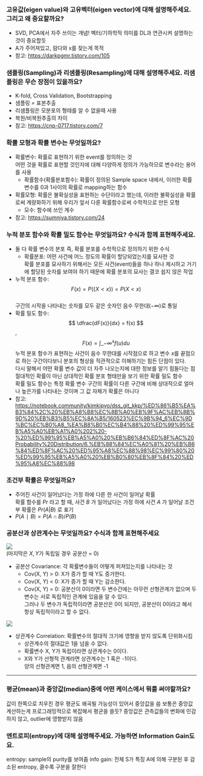 ### 고유값(eigen value)와 고유벡터(eigen vector)에 대해 설명해주세요. 그리고 왜 중요할까요?

- SVD, PCA에서 자주 쓰이는 개념! 벡터/기하학적 의미를 DL과 연관시켜 설명하는 것이 중요할듯
- A가 주어져있고, 람다와 x를 찾는게 목적
- 참고: https://darkpgmr.tistory.com/105

### 샘플링(Sampling)과 리샘플링(Resampling)에 대해 설명해주세요. 리샘플링은 무슨 장점이 있을까요?

- K-fold, Cross Validation, Bootstrapping
- 샘플링 = 표본추출
- 리샘플링은 모분포의 형태를 알 수 없을때 사용
- 복원/비복원추출의 차이
- 참고: https://cnp-0717.tistory.com/7

### 확률 모형과 확률 변수는 무엇일까요?

- 확률변수: 확률로 표현하기 위한 event를 정의하는 것  
  어떤 것을 확률로 표현할 것인지에 대해 다양하게 정의가 가능하므로 변수라는 용어를 사용
  - 확률함수(확률분포함수): 확률이 정의된 Sample space 내에서, 이러한 확률변수를 0과 1사이의 확률로 mapping하는 함수
- 확률모형: 확률은 불확실성을 표현하는 수단이라고 했는데, 이러한 불확실성을 확률로써 계량화하기 위해 우리가 앞서 다룬 확률함수로써 수학적으로 만든 모형
  - 모수: 함수에 쓰인 계수
- 참고: https://sumniya.tistory.com/24

### 누적 분포 함수와 확률 밀도 함수는 무엇일까요? 수식과 함께 표현해주세요.

- 둘 다 확률 변수의 분포 즉, 확률 분포를 수학적으로 정의하기 위한 수식
  - 확률분포: 어떤 사건에 어느 정도의 확률이 할당되었는지를 묘사한 것  
    확률 분포를 묘사하기 위해서는 모든 사건(event)들을 하나 하나 제시하고 거기에 할당된 숫자를 보여야 하기 때문에 확률 분포의 묘사는 결코 쉽지 않은 작업
- 누적 분포 함수: $$ F(x) = P(\{X < x\}) = P(X < x)$$  
  구간의 시작을 나타내는 숫자를 모두 같은 숫자인 음수 무한대($-\infty$)로 통일
- 확률 밀도 함수: $$ \dfrac{dF(x)}{dx} = f(x) $$, $$ F(x) = \int\_{-\infty}^{x} f(u) du $$
누적 분포 함수가 표현하는 사건이 음수 무한대를 시작점으로 하고 변수 $x$를 끝점으로 하는 구간이다보니 분포의 형상을 직관적으로 이해하기는 힘든 단점이 있다.  
  다시 말해서 어떤 확률 변수 값이 더 자주 나오는지에 대한 정보를 알기 힘들다는 점  
  절대적인 확률이 아닌 상대적인 확률 분포 형태만을 보기 위한 확률 밀도 함수  
  확률 밀도 함수는 특정 확률 변수 구간의 확률이 다른 구간에 비해 상대적으로 얼마나 높은가를 나타내는 것이며 그 값 자체가 확률은 아니다
- 참고: https://notebook.community/kimkipyo/dss_git_kkp/%ED%86%B5%EA%B3%84%2C%20%EB%A8%B8%EC%8B%A0%EB%9F%AC%EB%8B%9D%20%EB%B3%B5%EC%8A%B5/160523%EC%9B%94_6%EC%9D%BC%EC%B0%A8_%EA%B8%B0%EC%B4%88%20%ED%99%95%EB%A5%A0%EB%A1%A0%202%20-%20%ED%99%95%EB%A5%A0%20%EB%B6%84%ED%8F%AC%20Probability%20Distribution/6.%EB%88%84%EC%A0%81%20%EB%B6%84%ED%8F%AC%20%ED%95%A8%EC%88%98%EC%99%80%20%ED%99%95%EB%A5%A0%20%EB%B0%80%EB%8F%84%20%ED%95%A8%EC%88%98

### 조건부 확률은 무엇일까요?

- 주어진 사건이 일어났다는 가정 하에 다른 한 사건이 일어날 확률  
  확률 함수를 $Pr$ 라고 할 때, 사건 $B$ 가 일어났다는 가정 하에 사건 $A$ 가 일어날 조건부 확률은 $Pr (A|B)$ 로 표기
- $P(A∣B)=P(A∩B)/P(B)$

### 공분산과 상관계수는 무엇일까요? 수식과 함께 표현해주세요

![](https://images.velog.io/images/hanlyang0522/post/c3a5b52b-884c-4a12-b5c3-8d868c3335b6/image.png)  
(마지막은 $X, Y$가 독립일 경우 공분산 = 0)

- 공분산 Covariance: 각 확률변수들이 어떻게 퍼져있는지를 나타내는 것
  - Cov(X, Y) > 0: X가 증가 할 때 Y도 증가한다.
  - Cov(X, Y) < 0: X가 증가 할 때 Y는 감소한다.
  - Cov(X, Y) = 0: 공분산이 0이라면 두 변수간에는 아무런 선형관계가 없으며 두 변수는 서로 독립적인 관계에 있음을 알 수 있다.  
    그러나 두 변수가 독립적이라면 공분산은 0이 되지만, 공분산이 0이라고 해서 항상 독립적이라고 할 수 없다.

![](https://images.velog.io/images/hanlyang0522/post/0e91d436-44b8-40b9-b1a2-eb10f879e442/image.png)

- 상관계수 Correlation: 확률변수의 절대적 크기에 영향을 받지 않도록 단위화시킴
  - 상관계수의 절대값은 1을 넘을 수 없다.
  - 확률변수 X, Y가 독립이라면 상관계수는 0이다.
  - X와 Y가 선형적 관계라면 상관계수는 1 혹은 -1이다.  
    양의 선형관계면 1, 음의 선형관계면 -1

---

### 평균(mean)과 중앙값(median)중에 어떤 케이스에서 뭐를 써야할까요?

값이 한쪽으로 치우친 경우 평균도 왜곡될 가능성이 있어서 중앙값을 씀
보통은 중앙값 계산하는게 프로그래밍적으로 복잡해서 평균을 쓸듯?
중앙값은 관측값들의 변화에 민감하지 않고, outlier에 영향받지 않음

### 엔트로피(entropy)에 대해 설명해주세요. 가능하면 Information Gain도요.

entropy: sample의 purity를 보여줌
info gain: 전체 S가 특징 A에 의해 구분된 후 감소된 entropy, 클수록 구분을 잘한다

